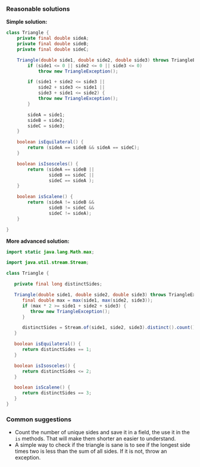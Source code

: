 ### Reasonable solutions

__Simple solution:__

```java
class Triangle {
    private final double sideA;
    private final double sideB;
    private final double sideC;

    Triangle(double side1, double side2, double side3) throws TriangleException {
        if (side1 <= 0 || side2 <= 0 || side3 <= 0)
            throw new TriangleException();

        if (side1 + side2 <= side3 ||
            side2 + side3 <= side1 ||
            side3 + side1 <= side2) {
            throw new TriangleException();
        }

        sideA = side1;
        sideB = side2;
        sideC = side3;
    }

    boolean isEquilateral() {
        return (sideA == sideB && sideA == sideC);
    }

    boolean isIsosceles() {
        return (sideA == sideB ||
                sideB == sideC ||
                sideC == sideA );
    }

    boolean isScalene() {
        return (sideA != sideB &&
                sideB != sideC &&
                sideC != sideA);
    }

}
```

__More advanced solution:__

```java
import static java.lang.Math.max;

import java.util.stream.Stream;

class Triangle {

   private final long distinctSides;

   Triangle(double side1, double side2, double side3) throws TriangleException {
      final double max = max(side1, max(side2, side3));
      if (max * 2 >= side1 + side2 + side3) {
         throw new TriangleException();
      }

      distinctSides = Stream.of(side1, side2, side3).distinct().count();
   }

   boolean isEquilateral() {
      return distinctSides == 1;
   }

   boolean isIsosceles() {
      return distinctSides <= 2;
   }

   boolean isScalene() {
      return distinctSides == 3;
   }
}
```



### Common suggestions

- Count the number of unique sides and save it in a field, the use it in the `is` methods. 
That will make them shorter an easier to understand.
- A simple way to check if the triangle is sane is to see if the longest side times two is 
less than the sum of all sides. If it is not, throw an exception. 